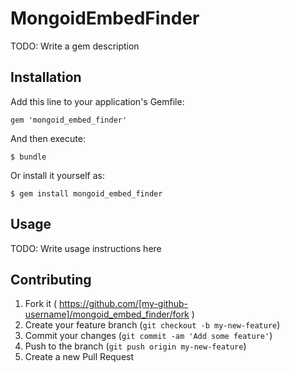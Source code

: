 # MongoidEmbedFinder

TODO: Write a gem description

## Installation

Add this line to your application's Gemfile:

    gem 'mongoid_embed_finder'

And then execute:

    $ bundle

Or install it yourself as:

    $ gem install mongoid_embed_finder

## Usage

TODO: Write usage instructions here

## Contributing

1. Fork it ( https://github.com/[my-github-username]/mongoid_embed_finder/fork )
2. Create your feature branch (`git checkout -b my-new-feature`)
3. Commit your changes (`git commit -am 'Add some feature'`)
4. Push to the branch (`git push origin my-new-feature`)
5. Create a new Pull Request
